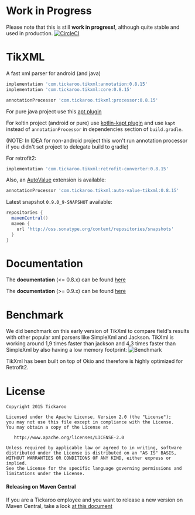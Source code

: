# Work in Progress
Please note that this is still **work in progress!**, although quite stable and used in production.
[![CircleCI](https://circleci.com/gh/Tickaroo/tikxml/tree/master.svg?style=svg)](https://circleci.com/gh/Tickaroo/tikxml/tree/master)

# TikXML
A fast xml parser for android (and java)

```groovy
implementation 'com.tickaroo.tikxml:annotation:0.8.15'
implementation 'com.tickaroo.tikxml:core:0.8.15'

annotationProcessor 'com.tickaroo.tikxml:processor:0.8.15'
```
For pure java project use this [apt plugin](https://github.com/tbroyer/gradle-apt-plugin) 

For koltin project (android or pure) use [kotlin-kapt plugin](https://kotlinlang.org/docs/reference/kapt.html) and use `kapt` instead of `annotationProcessor` in dependencies section of `build.gradle`.

(NOTE: In IDEA for non-android project this won't run annotation processor if you didn't set project to delegate build to gradle)

For retrofit2:

```groovy
implementation 'com.tickaroo.tikxml:retrofit-converter:0.8.15'
```

Also, an [AutoValue](https://github.com/google/auto/tree/master/value) extension is available:

```groovy
annotationProcessor 'com.tickaroo.tikxml:auto-value-tikxml:0.8.15'
```

Latest snapshot `0.9.0_9-SNAPSHOT` available:

```groovy
repositories {
  mavenCentral()
  maven {
    url 'http://oss.sonatype.org/content/repositories/snapshots'
  }
}
```

# Documentation
The **documentation** (<= 0.8.x) can be found [here](https://github.com/Tickaroo/tikxml/blob/master/docs/AnnotatingModelClasses.md)

The **documentation** (>= 0.9.x) can be found [here](https://github.com/Tickaroo/tikxml/blob/master/docs/index.md)

# Benchmark
We did benchmark on this early version of TikXml to compare field's results with other popular xml parsers like SimpleXml and Jackson.
TikXml is working around 1,9 times faster than jackson and 4,3 times faster than SimpleXml by also having a low memory footprint:
![Benchmark](https://raw.githubusercontent.com/Tickaroo/tikxml/master/docs/Benchmark.png)

TikXml has been built on top of Okio and therefore is highly optimized for Retrofit2.

# License

```
Copyright 2015 Tickaroo

Licensed under the Apache License, Version 2.0 (the "License");
you may not use this file except in compliance with the License.
You may obtain a copy of the License at

   http://www.apache.org/licenses/LICENSE-2.0

Unless required by applicable law or agreed to in writing, software
distributed under the License is distributed on an "AS IS" BASIS,
WITHOUT WARRANTIES OR CONDITIONS OF ANY KIND, either express or implied.
See the License for the specific language governing permissions and
limitations under the License.
```


#### Releasing on Maven Central

If you are a Tickaroo employee and you want to release a new version on Maven Central, 
take a look [at this document](https://github.com/Tickaroo/tikxml/blob/master/Releasing.md)
